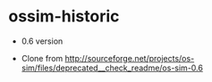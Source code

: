 ossim-historic
==============

* 0.6  version

* Clone from http://sourceforge.net/projects/os-sim/files/deprecated__check_readme/os-sim-0.6


